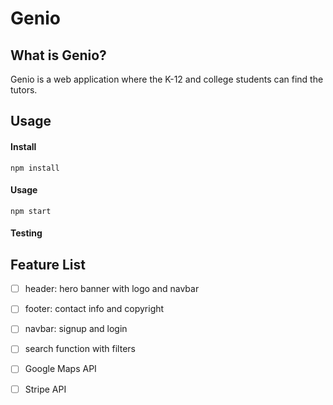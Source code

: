# Genio

## What is Genio?

Genio is a web application where the K-12 and college students can find the tutors.

## Usage

#### Install

`npm install`

#### Usage

`npm start`

#### Testing

## Feature List

- [ ] header: hero banner with logo and navbar

- [ ] footer: contact info and copyright

- [ ] navbar: signup and login

- [ ] search function with filters

- [ ] Google Maps API

- [ ] Stripe API


